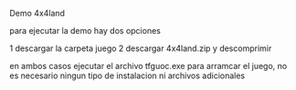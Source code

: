 Demo 4x4land

para ejecutar la demo hay dos opciones

1 descargar la carpeta juego
2 descargar 4x4land.zip y descomprimir 

en ambos casos ejecutar el archivo tfguoc.exe para arramcar el juego, 
no es necesario ningun tipo de instalacion ni archivos adicionales